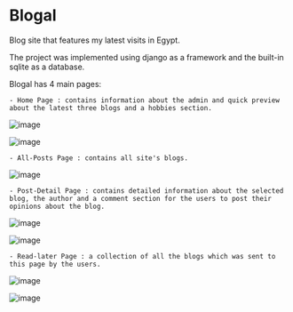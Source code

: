 # Blogal

Blog site that features my latest visits in Egypt. 

The project was implemented using django as a framework and the built-in sqlite as a database.

Blogal has 4 main pages:
    
    - Home Page : contains information about the admin and quick preview about the latest three blogs and a hobbies section.
    
   ![image](https://user-images.githubusercontent.com/47431372/226134999-a61c6145-203f-4afe-bcc4-6308ce864138.png)


   ![image](https://user-images.githubusercontent.com/47431372/226135015-2f66767f-be9a-44ea-9808-538719529059.png)

    - All-Posts Page : contains all site's blogs.
    
   ![image](https://user-images.githubusercontent.com/47431372/226134977-9c31e6ba-3eaa-4e65-9a8f-8c1bbe6b2ad9.png)

    
    - Post-Detail Page : contains detailed information about the selected blog, the author and a comment section for the users to post their opinions about the blog.
    
    
   ![image](https://user-images.githubusercontent.com/47431372/226135058-b68637d5-1834-427b-9897-6de15ecadf3d.png)
    
    
    
   ![image](https://user-images.githubusercontent.com/47431372/226135079-3db65ef1-c89b-4bd8-a903-f931a990c276.png)

    
    
    - Read-later Page : a collection of all the blogs which was sent to this page by the users.
    
    
        
   ![image](https://user-images.githubusercontent.com/47431372/226135173-024a0ac2-3f59-4c35-aa0d-415324a64107.png)

        
   ![image](https://user-images.githubusercontent.com/47431372/226135182-65cbab10-db34-4e7a-a386-e77e0341861f.png)
